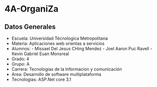 # 4A-OrganiZa

##  Datos Generales
- Escuela: Universidad Técnologica Metropolitana
- Materia: Aplicaciones web orientas a servicios
- Alumnos: - Missael Del Jesus CHing Mendez - Joel Aaron Puc Ravell - Kevin Gabriel Euan Monsreal
- Grado: 4
- Grupo: A
- Carrera: Tecnologías de la Informacion y comunicación
- Area: Desarrollo de software multiplataforma
- Tecnologias: ASP.Net core 3.1
